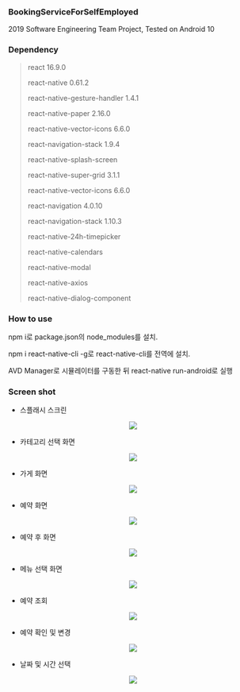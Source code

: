 ### BookingServiceForSelfEmployed

2019 Software Engineering Team Project, Tested on Android 10

### Dependency

> react 16.9.0
>
> react-native 0.61.2
>
> react-native-gesture-handler 1.4.1
>
> react-native-paper 2.16.0
>
> react-native-vector-icons 6.6.0
>
> react-navigation-stack 1.9.4
>
> react-native-splash-screen
>
> react-native-super-grid 3.1.1
>
> react-native-vector-icons 6.6.0
>
> react-navigation 4.0.10
> 
> react-navigation-stack 1.10.3
> 
> react-native-24h-timepicker
>
> react-native-calendars
>
> react-native-modal
> 
> react-native-axios
>
> react-native-dialog-component

### How to use

npm i로 package.json의 node_modules를 설치.

npm i react-native-cli -g로 react-native-cli를 전역에 설치.

AVD Manager로 시뮬레이터를 구동한 뒤 react-native run-android로 실행


### Screen shot

* 스플래시 스크린

<p align="center">
<img src="screenshots/Splash.png">
</p>

* 카테고리 선택 화면

<p align="center">
<img src="screenshots/categorySelector.png">
</p>

* 가게 화면

<p align="center">
<img src="screenshots/storepage.png">
</p>

* 예약 화면

<p align="center">
<img src="screenshots/reservation.png">
</p>

* 예약 후 화면

<p align="center">
<img src="screenshots/reserveCheck.png">
</p>

* 메뉴 선택 화면

<p align="center">
<img src="screenshots/menu.png">
</p>

* 예약 조회

<p align="center">
<img src="screenshots/reserveSearch.png">
</p>

* 예약 확인 및 변경

<p align="center">
<img src="screenshots/reserveChange.png">
</p>

* 날짜 및 시간 선택

<p align="center">
<img src="screenshots/calendar.png">
</p>




